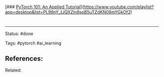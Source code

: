 # 
[### [PyTorch 101: An Applied Tutorial](https://www.youtube.com/playlist?list=PL98nY_tJQXZln8spB5uTZdKN08mYGkOf2)](https://www.youtube.com/playlist?app=desktop&list=PL98nY_tJQXZln8spB5uTZdKN08mYGkOf2)


# 

---
Status: #done

Tags: #pytorch #ai_learning 

References:
- 

Related:
